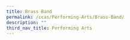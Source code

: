 ```yaml
---
title: Brass Band
permalink: /ccas/Performing-Arts/Brass-Band/
description: ""
third_nav_title: Performing Arts
---
```

